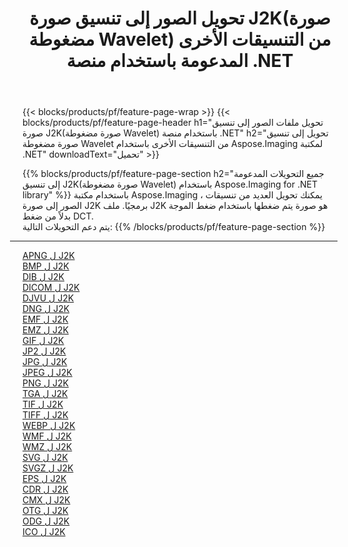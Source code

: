 ﻿---
title: تحويل الصور إلى تنسيق صورة J2K(صورة مضغوطة Wavelet) من التنسيقات الأخرى المدعومة باستخدام منصة .NET 
weight: 3920
url: /ar/net/conversion/to/j2k 
lang: ar
langdirlevel: 2
locales: zh-hans,ja,it,ru,de,es,fr,nl,id,lt,pl,pt,vi,tr,ko,zh-hant,ar,hi,th,sv,cs,uk,he
description: باستخدام Aspose.Imaging لمكتبة .NET يسهل التحويل إلى J2K(صورة مضغوطة Wavelet) من تنسيقات الصور الأخرى المدعومة
---

{{< blocks/products/pf/feature-page-wrap >}}
{{< blocks/products/pf/feature-page-header h1="تحويل ملفات الصور إلى تنسيق صورة J2K(صورة مضغوطة Wavelet) باستخدام منصة .NET" h2="تحويل إلى تنسيق صورة مضغوطة Wavelet من التنسيقات الأخرى باستخدام Aspose.Imaging لمكتبة .NET" downloadText="تحميل" >}}


{{% blocks/products/pf/feature-page-section  h2="جميع التحويلات المدعومة إلى تنسيق J2K(صورة مضغوطة Wavelet) باستخدام Aspose.Imaging for .NET library" %}}
باستخدام مكتبة Aspose.Imaging ، يمكنك تحويل العديد من تنسيقات الصور إلى صورة J2K برمجيًا. ملف J2K هو صورة يتم ضغطها باستخدام ضغط الموجة بدلاً من ضغط DCT.
<br/>
يتم دعم التحويلات التالية:
{{% /blocks/products/pf/feature-page-section %}}
<div class="container-fluid productfamilypage bg-gray">
    <div class="convertypes bg-gray agp-content section">
        <div class="container">
		<hr style="margin-left:-20px;"/>
		<div class="row other-converters">
		    <div class='col-md-2 other-converter remove-lp remove-rp'><a href="/imaging/ar/net/conversion/apng-to-j2k" >APNG ل J2K</a></div>
<div class='col-md-2 other-converter remove-lp remove-rp'><a href="/imaging/ar/net/conversion/bmp-to-j2k" >BMP ل J2K</a></div>
<div class='col-md-2 other-converter remove-lp remove-rp'><a href="/imaging/ar/net/conversion/dib-to-j2k" >DIB ل J2K</a></div>
<div class='col-md-2 other-converter remove-lp remove-rp'><a href="/imaging/ar/net/conversion/dicom-to-j2k" >DICOM ل J2K</a></div>
<div class='col-md-2 other-converter remove-lp remove-rp'><a href="/imaging/ar/net/conversion/djvu-to-j2k" >DJVU ل J2K</a></div>
<div class='col-md-2 other-converter remove-lp remove-rp'><a href="/imaging/ar/net/conversion/dng-to-j2k" >DNG ل J2K</a></div>
<div class='col-md-2 other-converter remove-lp remove-rp'><a href="/imaging/ar/net/conversion/emf-to-j2k" >EMF ل J2K</a></div>
<div class='col-md-2 other-converter remove-lp remove-rp'><a href="/imaging/ar/net/conversion/emz-to-j2k" >EMZ ل J2K</a></div>
<div class='col-md-2 other-converter remove-lp remove-rp'><a href="/imaging/ar/net/conversion/gif-to-j2k" >GIF ل J2K</a></div>
<div class='col-md-2 other-converter remove-lp remove-rp'><a href="/imaging/ar/net/conversion/jp2-to-j2k" >JP2 ل J2K</a></div>
<div class='col-md-2 other-converter remove-lp remove-rp'><a href="/imaging/ar/net/conversion/jpg-to-j2k" >JPG ل J2K</a></div>
<div class='col-md-2 other-converter remove-lp remove-rp'><a href="/imaging/ar/net/conversion/jpeg-to-j2k" >JPEG ل J2K</a></div>
<div class='col-md-2 other-converter remove-lp remove-rp'><a href="/imaging/ar/net/conversion/png-to-j2k" >PNG ل J2K</a></div>
<div class='col-md-2 other-converter remove-lp remove-rp'><a href="/imaging/ar/net/conversion/tga-to-j2k" >TGA ل J2K</a></div>
<div class='col-md-2 other-converter remove-lp remove-rp'><a href="/imaging/ar/net/conversion/tif-to-j2k" >TIF ل J2K</a></div>
<div class='col-md-2 other-converter remove-lp remove-rp'><a href="/imaging/ar/net/conversion/tiff-to-j2k" >TIFF ل J2K</a></div>
<div class='col-md-2 other-converter remove-lp remove-rp'><a href="/imaging/ar/net/conversion/webp-to-j2k" >WEBP ل J2K</a></div>
<div class='col-md-2 other-converter remove-lp remove-rp'><a href="/imaging/ar/net/conversion/wmf-to-j2k" >WMF ل J2K</a></div>
<div class='col-md-2 other-converter remove-lp remove-rp'><a href="/imaging/ar/net/conversion/wmz-to-j2k" >WMZ ل J2K</a></div>
<div class='col-md-2 other-converter remove-lp remove-rp'><a href="/imaging/ar/net/conversion/svg-to-j2k" >SVG ل J2K</a></div>
<div class='col-md-2 other-converter remove-lp remove-rp'><a href="/imaging/ar/net/conversion/svgz-to-j2k" >SVGZ ل J2K</a></div>
<div class='col-md-2 other-converter remove-lp remove-rp'><a href="/imaging/ar/net/conversion/eps-to-j2k" >EPS ل J2K</a></div>
<div class='col-md-2 other-converter remove-lp remove-rp'><a href="/imaging/ar/net/conversion/cdr-to-j2k" >CDR ل J2K</a></div>
<div class='col-md-2 other-converter remove-lp remove-rp'><a href="/imaging/ar/net/conversion/cmx-to-j2k" >CMX ل J2K</a></div>
<div class='col-md-2 other-converter remove-lp remove-rp'><a href="/imaging/ar/net/conversion/otg-to-j2k" >OTG ل J2K</a></div>
<div class='col-md-2 other-converter remove-lp remove-rp'><a href="/imaging/ar/net/conversion/odg-to-j2k" >ODG ل J2K</a></div>
<div class='col-md-2 other-converter remove-lp remove-rp'><a href="/imaging/ar/net/conversion/ico-to-j2k" >ICO ل J2K</a></div>
                </div>
        </div>
    </div>
</div>
<br/>

